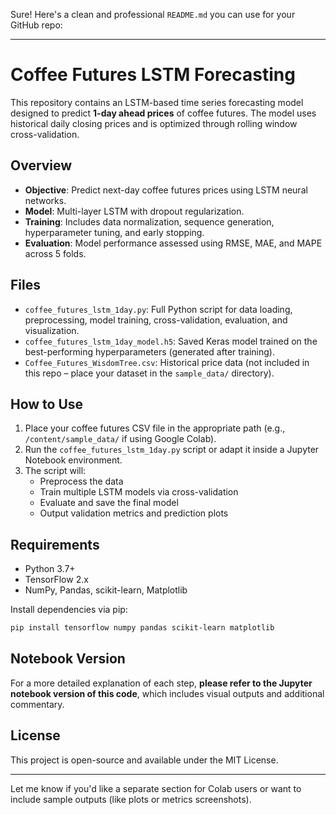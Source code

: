 Sure! Here's a clean and professional `README.md` you can use for your GitHub repo:

---

# Coffee Futures LSTM Forecasting

This repository contains an LSTM-based time series forecasting model designed to predict **1-day ahead prices** of coffee futures. The model uses historical daily closing prices and is optimized through rolling window cross-validation.

## Overview

- **Objective**: Predict next-day coffee futures prices using LSTM neural networks.
- **Model**: Multi-layer LSTM with dropout regularization.
- **Training**: Includes data normalization, sequence generation, hyperparameter tuning, and early stopping.
- **Evaluation**: Model performance assessed using RMSE, MAE, and MAPE across 5 folds.

## Files

- `coffee_futures_lstm_1day.py`: Full Python script for data loading, preprocessing, model training, cross-validation, evaluation, and visualization.
- `coffee_futures_lstm_1day_model.h5`: Saved Keras model trained on the best-performing hyperparameters (generated after training).
- `Coffee_Futures_WisdomTree.csv`: Historical price data (not included in this repo – place your dataset in the `sample_data/` directory).

## How to Use

1. Place your coffee futures CSV file in the appropriate path (e.g., `/content/sample_data/` if using Google Colab).
2. Run the `coffee_futures_lstm_1day.py` script or adapt it inside a Jupyter Notebook environment.
3. The script will:
   - Preprocess the data
   - Train multiple LSTM models via cross-validation
   - Evaluate and save the final model
   - Output validation metrics and prediction plots

## Requirements

- Python 3.7+
- TensorFlow 2.x
- NumPy, Pandas, scikit-learn, Matplotlib

Install dependencies via pip:

```bash
pip install tensorflow numpy pandas scikit-learn matplotlib
```

## Notebook Version

For a more detailed explanation of each step, **please refer to the Jupyter notebook version of this code**, which includes visual outputs and additional commentary.

## License

This project is open-source and available under the MIT License.

---

Let me know if you'd like a separate section for Colab users or want to include sample outputs (like plots or metrics screenshots).
